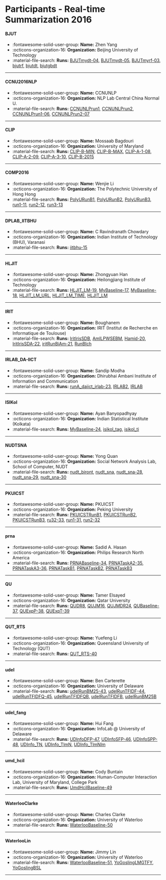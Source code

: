 # Participants - Real-time Summarization 2016 

#### BJUT
 - :fontawesome-solid-user-group: **Name:** Zhen Yang
 - :octicons-organization-16: **Organization:** Beijing University of Technology
 - :material-file-search: **Runs:** [BJUTmydt-04](./runs.md#bjutmydt-04), [BJUTmydt-05](./runs.md#bjutmydt-05), [BJUTmyrf-03](./runs.md#bjutmyrf-03), [bjutrf](./runs.md#bjutrf), [bjutdt](./runs.md#bjutdt), [bjutgbdt](./runs.md#bjutgbdt) 

---
#### CCNU2016NLP
 - :fontawesome-solid-user-group: **Name:** CCNUNLP
 - :octicons-organization-16: **Organization:** NLP Lab Central China Normal U.
 - :material-file-search: **Runs:** [CCNUNLPrun1](./runs.md#ccnunlprun1), [CCNUNLPrun2](./runs.md#ccnunlprun2), [CCNUNLPrun1-06](./runs.md#ccnunlprun1-06), [CCNUNLPrun2-07](./runs.md#ccnunlprun2-07) 

---
#### CLIP
 - :fontawesome-solid-user-group: **Name:** Mossaab Bagdouri
 - :octicons-organization-16: **Organization:** University of Maryland
 - :material-file-search: **Runs:** [CLIP-B-MIN](./runs.md#clip-b-min), [CLIP-B-MAX](./runs.md#clip-b-max), [CLIP-A-1-08](./runs.md#clip-a-1-08), [CLIP-A-2-09](./runs.md#clip-a-2-09), [CLIP-A-3-10](./runs.md#clip-a-3-10), [CLIP-B-2015](./runs.md#clip-b-2015) 

---
#### COMP2016
 - :fontawesome-solid-user-group: **Name:** Wenjie Li
 - :octicons-organization-16: **Organization:** The Polytechnic University of Hong Hong
 - :material-file-search: **Runs:** [PolyURunB1](./runs.md#polyurunb1), [PolyURunB2](./runs.md#polyurunb2), [PolyURunB3](./runs.md#polyurunb3), [run1-11](./runs.md#run1-11), [run2-12](./runs.md#run2-12), [run3-13](./runs.md#run3-13) 

---
#### DPLAB_IITBHU
 - :fontawesome-solid-user-group: **Name:** C Ravindranath Chowdary
 - :octicons-organization-16: **Organization:** Indian Institute of Technology (BHU), Varanasi
 - :material-file-search: **Runs:** [iitbhu-15](./runs.md#iitbhu-15) 

---
#### HLJIT
 - :fontawesome-solid-user-group: **Name:** Zhongyuan Han
 - :octicons-organization-16: **Organization:** Heilongjiang Institute of Technology 
 - :material-file-search: **Runs:** [HLJIT_LM-19](./runs.md#hljit_lm-19), [MyBaseline-17](./runs.md#mybaseline-17), [MyBaseline-18](./runs.md#mybaseline-18), [HLJIT_LM_URL](./runs.md#hljit_lm_url), [HLJIT_LM_TIME](./runs.md#hljit_lm_time), [HLJIT_LM](./runs.md#hljit_lm) 

---
#### IRIT
 - :fontawesome-solid-user-group: **Name:** Boughanem
 - :octicons-organization-16: **Organization:** IRIT (Institut de Recherche en Informatique de Toulouse)
 - :material-file-search: **Runs:** [IritIrisSDB](./runs.md#iritirissdb), [AmILPWSEBM](./runs.md#amilpwsebm), [Hamid-20](./runs.md#hamid-20), [IritIrisSDA-22](./runs.md#iritirissda-22), [iritRunBiAm-21](./runs.md#iritrunbiam-21), [RunBIch](./runs.md#runbich) 

---
#### IRLAB_DA-IICT
 - :fontawesome-solid-user-group: **Name:** Sandip Modha
 - :octicons-organization-16: **Organization:** Dhirubhai Ambani Institute of Information and Communication 
 - :material-file-search: **Runs:** [runA_daiict_irlab-23](./runs.md#runa_daiict_irlab-23), [IRLAB2](./runs.md#irlab2), [IRLAB](./runs.md#irlab) 

---
#### ISIKol
 - :fontawesome-solid-user-group: **Name:** Ayan Banyopadhyay
 - :octicons-organization-16: **Organization:** Indian Statistical Institute (Kolkata)
 - :material-file-search: **Runs:** [MyBaseline-24](./runs.md#mybaseline-24), [isikol_tag](./runs.md#isikol_tag), [isikol_ti](./runs.md#isikol_ti) 

---
#### NUDTSNA
 - :fontawesome-solid-user-group: **Name:** Yong Quan
 - :octicons-organization-16: **Organization:** Social Network Analysis Lab, School of Computer, NUDT
 - :material-file-search: **Runs:** [nudt_biront](./runs.md#nudt_biront), [nudt_sna](./runs.md#nudt_sna), [nudt_sna-28](./runs.md#nudt_sna-28), [nudt_sna-29](./runs.md#nudt_sna-29), [nudt_sna-30](./runs.md#nudt_sna-30) 

---
#### PKUICST
 - :fontawesome-solid-user-group: **Name:** PKUICST
 - :octicons-organization-16: **Organization:** Peking University
 - :material-file-search: **Runs:** [PKUICSTRunB1](./runs.md#pkuicstrunb1), [PKUICSTRunB2](./runs.md#pkuicstrunb2), [PKUICSTRunB3](./runs.md#pkuicstrunb3), [ru32-33](./runs.md#ru32-33), [run1-31](./runs.md#run1-31), [run2-32](./runs.md#run2-32) 

---
#### prna
 - :fontawesome-solid-user-group: **Name:** Sadid A. Hasan
 - :octicons-organization-16: **Organization:** Philips Research North America
 - :material-file-search: **Runs:** [PRNABaseline-34](./runs.md#prnabaseline-34), [PRNATaskA2-35](./runs.md#prnataska2-35), [PRNATaskA3-36](./runs.md#prnataska3-36), [PRNATaskB1](./runs.md#prnataskb1), [PRNATaskB2](./runs.md#prnataskb2), [PRNATaskB3](./runs.md#prnataskb3) 

---
#### QU
 - :fontawesome-solid-user-group: **Name:** Tamer Elsayed
 - :octicons-organization-16: **Organization:** Qatar University
 - :material-file-search: **Runs:** [QUDR8](./runs.md#qudr8), [QUJM16](./runs.md#qujm16), [QUJMDR24](./runs.md#qujmdr24), [QUBaseline-37](./runs.md#qubaseline-37), [QUExpP-38](./runs.md#quexpp-38), [QUExpT-39](./runs.md#quexpt-39) 

---
#### QUT_RTS
 - :fontawesome-solid-user-group: **Name:** Yuefeng Li
 - :octicons-organization-16: **Organization:**  Queensland University of Technology (QUT)
 - :material-file-search: **Runs:** [QUT_RTS-40](./runs.md#qut_rts-40) 

---
#### udel
 - :fontawesome-solid-user-group: **Name:** Ben Carterette
 - :octicons-organization-16: **Organization:** University of Delaware
 - :material-file-search: **Runs:** [udelRunBM25-43](./runs.md#udelrunbm25-43), [udelRunTFIDF-44](./runs.md#udelruntfidf-44), [udelRunTFIDFQ-45](./runs.md#udelruntfidfq-45), [udelRunTFIDFQB](./runs.md#udelruntfidfqb), [udelRunTFIDFB](./runs.md#udelruntfidfb), [udelRunBM25B](./runs.md#udelrunbm25b) 

---
#### udel_fang
 - :fontawesome-solid-user-group: **Name:** Hui Fang
 - :octicons-organization-16: **Organization:** InfoLab @ University of Delaware
 - :material-file-search: **Runs:** [UDInfoDFP-47](./runs.md#udinfodfp-47), [UDInfoSFP-46](./runs.md#udinfosfp-46), [UDInfoSPP-48](./runs.md#udinfospp-48), [UDInfo_TN](./runs.md#udinfo_tn), [UDInfo_TlmN](./runs.md#udinfo_tlmn), [UDInfo_TlmNlm](./runs.md#udinfo_tlmnlm) 

---
#### umd_hcil
 - :fontawesome-solid-user-group: **Name:** Cody Buntain
 - :octicons-organization-16: **Organization:** Human-Computer Interaction Lab, University of Maryland, College Park
 - :material-file-search: **Runs:** [UmdHcilBaseline-49](./runs.md#umdhcilbaseline-49) 

---
#### WaterlooClarke
 - :fontawesome-solid-user-group: **Name:** Charles Clarke
 - :octicons-organization-16: **Organization:** University of Waterloo
 - :material-file-search: **Runs:** [WaterlooBaseline-50](./runs.md#waterloobaseline-50) 

---
#### WaterlooLin
 - :fontawesome-solid-user-group: **Name:** Jimmy Lin
 - :octicons-organization-16: **Organization:** University of Waterloo
 - :material-file-search: **Runs:** [WaterlooBaseline-51](./runs.md#waterloobaseline-51), [YoGoslingLMGTFY](./runs.md#yogoslinglmgtfy), [YoGoslingBSL](./runs.md#yogoslingbsl) 

---
